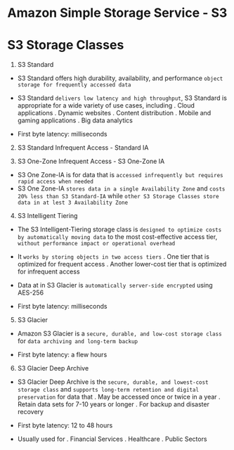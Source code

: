 # Amazon Simple Storage Service - S3

# S3 Storage Classes

1. S3 Standard

- S3 Standard offers high durability, availability, and performance `object storage for frequently accessed data`

- S3 Standard `delivers low latency and high throughput`, S3 Standard is appropriate for a wide variety of use cases, including
  . Cloud applications
  . Dynamic websites
  . Content distribution
  . Mobile and gaming applications
  . Big data analytics

- First byte latency: milliseconds

2. S3 Standard Infrequent Access - Standard IA

3. S3 One-Zone Infrequent Access - S3 One-Zone IA

- S3 One Zone-IA is for data that is `accessed infrequently but requires rapid access when needed`
- S3 One Zone-IA `stores data in a single Availability Zone` and `costs 20% less than S3 Standard-IA` while `other S3 Storage Classes store data in at lest 3 Availability Zone`

4. S3 Intelligent Tiering

- The S3 Intelligent-Tiering storage class is `designed to optimize costs by automatically moving data` to the most cost-effective access tier, `without performance impact or operational overhead`

- It `works by storing objects in two access tiers`
  . One tier that is optimized for frequent access
  . Another lower-cost tier that is optimized for infrequent access

- Data at in S3 Glacier is `automatically server-side encrypted` using AES-256

- First byte latency: milliseconds

5. S3 Glacier

- Amazon S3 Glacier is a `secure, durable, and low-cost storage class` for `data archiving and long-term backup`

- First byte latency: a flew hours

6. S3 Glacier Deep Archive

- S3 Glacier Deep Archive is the `secure, durable, and lowest-cost storage class` and `supports long-term retention and digital preservation` for data that
  . May be accessed once or twice in a year
  . Retain data sets for 7-10 years or longer
  . For backup and disaster recovery

- First byte latency: 12 to 48 hours

- Usually used for
  . Financial Services
  . Healthcare
  . Public Sectors
